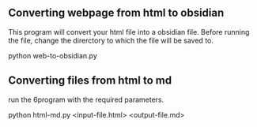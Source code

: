 Converting webpage from html to obsidian
----------------------------------------

This program will convert your html file into a obsidian file.
Before running the file, change the direrctory to which the file will be saved to. 

python web-to-obsidian.py



Converting files from html to md
--------------------------------


run the 6program with the required parameters.




python html-md.py <input-file.html> <output-file.md>
